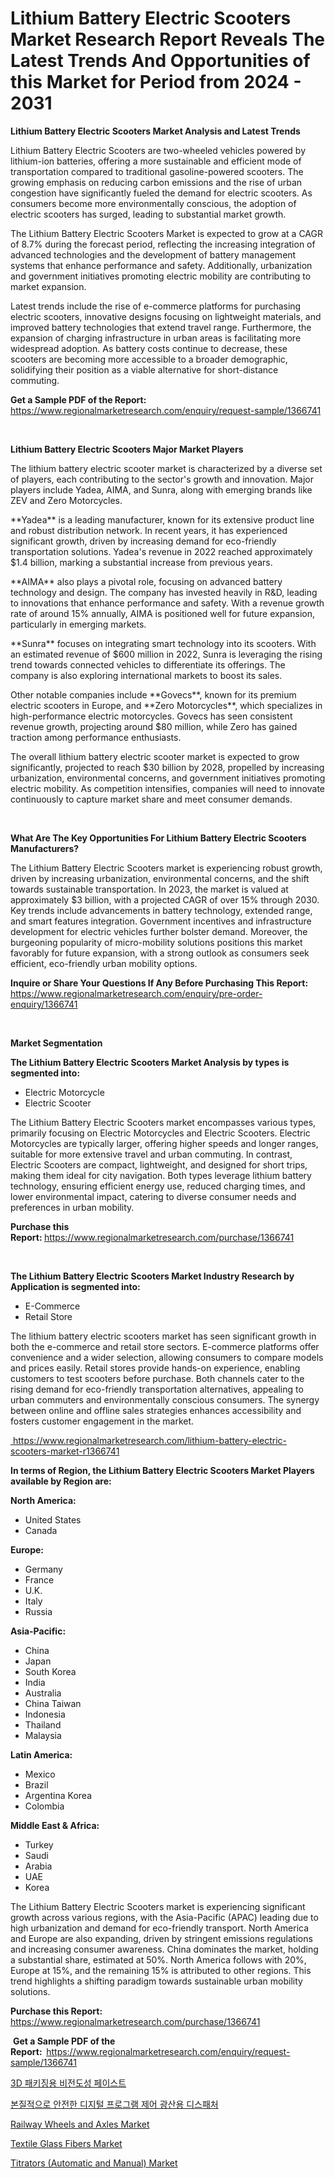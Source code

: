 <p><h1>Lithium Battery Electric Scooters Market Research Report Reveals The Latest Trends And Opportunities of this Market for Period from 2024 - 2031</h1></p><p><strong>Lithium Battery Electric Scooters Market Analysis and Latest Trends</strong></p>
<p><p>Lithium Battery Electric Scooters are two-wheeled vehicles powered by lithium-ion batteries, offering a more sustainable and efficient mode of transportation compared to traditional gasoline-powered scooters. The growing emphasis on reducing carbon emissions and the rise of urban congestion have significantly fueled the demand for electric scooters. As consumers become more environmentally conscious, the adoption of electric scooters has surged, leading to substantial market growth.</p><p>The Lithium Battery Electric Scooters Market is expected to grow at a CAGR of 8.7% during the forecast period, reflecting the increasing integration of advanced technologies and the development of battery management systems that enhance performance and safety. Additionally, urbanization and government initiatives promoting electric mobility are contributing to market expansion. </p><p>Latest trends include the rise of e-commerce platforms for purchasing electric scooters, innovative designs focusing on lightweight materials, and improved battery technologies that extend travel range. Furthermore, the expansion of charging infrastructure in urban areas is facilitating more widespread adoption. As battery costs continue to decrease, these scooters are becoming more accessible to a broader demographic, solidifying their position as a viable alternative for short-distance commuting.</p></p>
<p><strong>Get a Sample PDF of the Report:&nbsp;</strong> <a href="https://www.regionalmarketresearch.com/enquiry/request-sample/1366741">https://www.regionalmarketresearch.com/enquiry/request-sample/1366741</a></p>
<p>&nbsp;</p>
<p><strong>Lithium Battery Electric Scooters Major Market Players</strong></p>
<p><p>The lithium battery electric scooter market is characterized by a diverse set of players, each contributing to the sector's growth and innovation. Major players include Yadea, AIMA, and Sunra, along with emerging brands like ZEV and Zero Motorcycles.</p><p>**Yadea** is a leading manufacturer, known for its extensive product line and robust distribution network. In recent years, it has experienced significant growth, driven by increasing demand for eco-friendly transportation solutions. Yadea's revenue in 2022 reached approximately $1.4 billion, marking a substantial increase from previous years.</p><p>**AIMA** also plays a pivotal role, focusing on advanced battery technology and design. The company has invested heavily in R&D, leading to innovations that enhance performance and safety. With a revenue growth rate of around 15% annually, AIMA is positioned well for future expansion, particularly in emerging markets.</p><p>**Sunra** focuses on integrating smart technology into its scooters. With an estimated revenue of $600 million in 2022, Sunra is leveraging the rising trend towards connected vehicles to differentiate its offerings. The company is also exploring international markets to boost its sales.</p><p>Other notable companies include **Govecs**, known for its premium electric scooters in Europe, and **Zero Motorcycles**, which specializes in high-performance electric motorcycles. Govecs has seen consistent revenue growth, projecting around $80 million, while Zero has gained traction among performance enthusiasts.</p><p>The overall lithium battery electric scooter market is expected to grow significantly, projected to reach $30 billion by 2028, propelled by increasing urbanization, environmental concerns, and government initiatives promoting electric mobility. As competition intensifies, companies will need to innovate continuously to capture market share and meet consumer demands.</p></p>
<p>&nbsp;</p>
<p><strong>What Are The Key Opportunities For Lithium Battery Electric Scooters Manufacturers?</strong></p>
<p><p>The Lithium Battery Electric Scooters market is experiencing robust growth, driven by increasing urbanization, environmental concerns, and the shift towards sustainable transportation. In 2023, the market is valued at approximately $3 billion, with a projected CAGR of over 15% through 2030. Key trends include advancements in battery technology, extended range, and smart features integration. Government incentives and infrastructure development for electric vehicles further bolster demand. Moreover, the burgeoning popularity of micro-mobility solutions positions this market favorably for future expansion, with a strong outlook as consumers seek efficient, eco-friendly urban mobility options.</p></p>
<p><strong>Inquire or Share Your Questions If Any Before Purchasing This Report:</strong> <a href="https://www.regionalmarketresearch.com/enquiry/pre-order-enquiry/1366741">https://www.regionalmarketresearch.com/enquiry/pre-order-enquiry/1366741</a></p>
<p>&nbsp;</p>
<p><strong>Market Segmentation</strong></p>
<p><strong>The Lithium Battery Electric Scooters Market Analysis by types is segmented into:</strong></p>
<p><ul><li>Electric Motorcycle</li><li>Electric Scooter</li></ul></p>
<p><p>The Lithium Battery Electric Scooters market encompasses various types, primarily focusing on Electric Motorcycles and Electric Scooters. Electric Motorcycles are typically larger, offering higher speeds and longer ranges, suitable for more extensive travel and urban commuting. In contrast, Electric Scooters are compact, lightweight, and designed for short trips, making them ideal for city navigation. Both types leverage lithium battery technology, ensuring efficient energy use, reduced charging times, and lower environmental impact, catering to diverse consumer needs and preferences in urban mobility.</p></p>
<p><strong>Purchase this Report:&nbsp;</strong><a href="https://www.regionalmarketresearch.com/purchase/1366741">https://www.regionalmarketresearch.com/purchase/1366741</a></p>
<p>&nbsp;</p>
<p><strong>The Lithium Battery Electric Scooters Market Industry Research by Application is segmented into:</strong></p>
<p><ul><li>E-Commerce</li><li>Retail Store</li></ul></p>
<p><p>The lithium battery electric scooters market has seen significant growth in both the e-commerce and retail store sectors. E-commerce platforms offer convenience and a wider selection, allowing consumers to compare models and prices easily. Retail stores provide hands-on experience, enabling customers to test scooters before purchase. Both channels cater to the rising demand for eco-friendly transportation alternatives, appealing to urban commuters and environmentally conscious consumers. The synergy between online and offline sales strategies enhances accessibility and fosters customer engagement in the market.</p></p>
<p><a href="https://www.regionalmarketresearch.com/lithium-battery-electric-scooters-market-r1366741">&nbsp;https://www.regionalmarketresearch.com/lithium-battery-electric-scooters-market-r1366741</a></p>
<p><strong>In terms of Region, the Lithium Battery Electric Scooters Market Players available by Region are:</strong></p>
<p>
    <p> <strong> North America: </strong>
        <ul>
            <li>United States</li>
            <li>Canada</li>
        </ul>
        </p> 
    <p> <strong> Europe: </strong>
        <ul>
            <li>Germany</li>
            <li>France</li>
            <li>U.K.</li>
            <li>Italy</li>
            <li>Russia</li>
        </ul>
        </p> 
    <p> <strong> Asia-Pacific: </strong>
        <ul>
            <li>China</li>
            <li>Japan</li>
            <li>South Korea</li>
            <li>India</li>
            <li>Australia</li>
            <li>China Taiwan</li>
            <li>Indonesia</li>
            <li>Thailand</li>
            <li>Malaysia</li>
        </ul>
        </p> 
    <p> <strong> Latin America: </strong>
        <ul>
            <li>Mexico</li>
            <li>Brazil</li>
            <li>Argentina Korea</li>
            <li>Colombia</li>
        </ul>
        </p> 
    <p> <strong> Middle East & Africa: </strong>
        <ul>
            <li>Turkey</li>
            <li>Saudi</li>
            <li>Arabia</li>
            <li>UAE</li>
            <li>Korea</li>
        </ul>
    </p>
    </p>
<p><p>The Lithium Battery Electric Scooters market is experiencing significant growth across various regions, with the Asia-Pacific (APAC) leading due to high urbanization and demand for eco-friendly transport. North America and Europe are also expanding, driven by stringent emissions regulations and increasing consumer awareness. China dominates the market, holding a substantial share, estimated at 50%. North America follows with 20%, Europe at 15%, and the remaining 15% is attributed to other regions. This trend highlights a shifting paradigm towards sustainable urban mobility solutions.</p></p>
<p><strong>Purchase this Report: </strong><a href="https://www.regionalmarketresearch.com/purchase/1366741">https://www.regionalmarketresearch.com/purchase/1366741</a></p>
<p>&nbsp;<strong>Get a Sample PDF of the Report:&nbsp;&nbsp;</strong><a href="https://www.regionalmarketresearch.com/enquiry/request-sample/1366741">https://www.regionalmarketresearch.com/enquiry/request-sample/1366741</a></p>
<p><strong></strong></p>
<p><p><a href="https://medium.com/@daniamha96_85754/%EB%B9%84%EC%A0%84%EB%8F%84%EC%84%B1-%ED%8E%98%EC%9D%B4%EC%8A%A4%ED%8A%B8-3d-%ED%8C%A8%ED%82%A4%EC%A7%95-%EC%8B%9C%EC%9E%A5-%EC%B5%9C%EC%A2%85-%EC%82%AC%EC%9A%A9%EC%9E%90-%EC%A0%9C%ED%92%88-%EB%B0%8F-%EC%A7%80%EC%97%AD%EC%97%90-%EC%B4%88%EC%A0%90%EC%9D%84-%EB%A7%9E%EC%B6%98-%EA%B8%80%EB%A1%9C%EB%B2%8C-%EB%B0%8F-%EC%A7%80%EC%97%AD-%EB%B6%84%EC%84%9D-%EB%B6%84%EC%84%9D-%EB%B0%8F-%EC%98%88%EC%B8%A1-2024-2031-054d54bb4a38">3D 패키징용 비전도성 페이스트</a></p><p><a href="https://medium.com/@daniamha96_85754/%EB%82%B4%EC%9E%AC%EC%A0%81%EC%9C%BC%EB%A1%9C-%EC%95%88%EC%A0%84%ED%95%9C-%EB%94%94%EC%A7%80%ED%84%B8-%ED%94%84%EB%A1%9C%EA%B7%B8%EB%9E%A8-%EC%A0%9C%EC%96%B4-%EB%B0%B0%EC%84%A0%EA%B8%B0-mine-market-essentials-%EC%A3%BC%EC%9A%94-%EC%8B%9C%EC%9E%A5-%EC%B0%B8%EC%97%AC%EC%9E%90-%EC%88%98%EC%9A%94-%EC%9A%94%EC%9D%B8-%EB%B0%8F-2024%EB%85%84%EB%B6%80%ED%84%B0-2031%EB%85%84%EA%B9%8C%EC%A7%80%EC%9D%98-roi-%EC%9E%A0%EC%9E%AC%EB%A0%A5-%EC%98%88%EC%B8%A1-aff8d69e854e?postPublishedType=repub">본질적으로 안전한 디지털 프로그램 제어 광산용 디스패처</a></p><p><a href="https://github.com/AKSHATREPORTPRIME/Market-Research-Report-List-6/blob/main/railway-wheels-and-axles-market.md">Railway Wheels and Axles Market</a></p><p><a href="https://issuu.com/reportprime-2/docs/textile-glass-fibers-market-size-20_93fed4da62061e">Textile Glass Fibers Market</a></p><p><a href="https://issuu.com/reportprime-2/docs/titrators-automatic-and-manual-mark_89653ba99e72e6">Titrators (Automatic and Manual) Market</a></p></p>